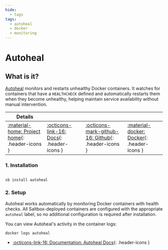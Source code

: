 ```yaml
---
hide:
  - tags
tags:
  - autoheal
  - docker
  - monitoring
---
```


# Autoheal

## What is it?

[Autoheal](https://github.com/willfarrell/docker-autoheal) monitors and restarts unhealthy Docker containers. It watches for containers that have a `HEALTHCHECK` defined and automatically restarts them when they become unhealthy, helping maintain service availability without manual intervention.

| Details     |             |             |             |
|-------------|-------------|-------------|-------------|
| [:material-home: Project home](https://github.com/willfarrell/docker-autoheal){: .header-icons } | [:octicons-link-16: Docs](https://github.com/willfarrell/docker-autoheal#readme){: .header-icons } | [:octicons-mark-github-16: Github](https://github.com/willfarrell/docker-autoheal){: .header-icons } | [:material-docker: Docker](https://hub.docker.com/r/willfarrell/autoheal){: .header-icons }|

### 1. Installation

``` shell

sb install autoheal

```

### 2. Setup

Autoheal works automatically by monitoring Docker containers with health checks. All Saltbox-deployed containers are configured with the appropriate `autoheal` label, so no additional configuration is required after installation.

You can view Autoheal's activity in the container logs:

``` shell
docker logs autoheal
```

- [:octicons-link-16: Documentation: Autoheal Docs](https://github.com/willfarrell/docker-autoheal#readme){: .header-icons }
